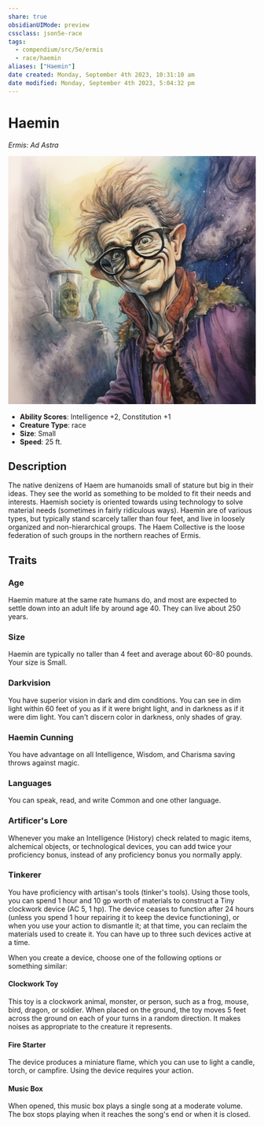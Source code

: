 ```yaml
---
share: true
obsidianUIMode: preview
cssclass: json5e-race
tags:
  - compendium/src/5e/ermis
  - race/haemin
aliases: ["Haemin"]
date created: Monday, September 4th 2023, 10:31:10 am
date modified: Monday, September 4th 2023, 5:04:32 pm
---
```


# Haemin

*Ermis: Ad Astra*

![](../../../assets/img/haemin.png)  

- **Ability Scores**: Intelligence +2, Constitution +1
- **Creature Type**: race
- **Size**: Small
- **Speed**: 25 ft.


## Description

The native denizens of Haem are humanoids small of stature but big in their ideas. They see the world as something to be molded to fit their needs and interests. Haemish society is oriented towards using technology to solve material needs (sometimes in fairly ridiculous ways). Haemin are of various types, but typically stand scarcely taller than four feet, and live in loosely organized and non-hierarchical groups. The Haem Collective is the loose federation of such groups in the northern reaches of Ermis.

## Traits

### Age

Haemin mature at the same rate humans do, and most are expected to settle down into an adult life by around age 40. They can live about 250 years.

### Size

Haemin are typically no taller than 4 feet and average about 60-80 pounds. Your size is Small.

### Darkvision

You have superior vision in dark and dim conditions. You can see in dim light within 60 feet of you as if it were bright light, and in darkness as if it were dim light. You can't discern color in darkness, only shades of gray.

### Haemin Cunning

You have advantage on all Intelligence, Wisdom, and Charisma saving throws against magic.

### Languages

You can speak, read, and write Common and one other language.

### Artificer's Lore

Whenever you make an Intelligence (History) check related to magic items, alchemical objects, or technological devices, you can add twice your proficiency bonus, instead of any proficiency bonus you normally apply.

### Tinkerer

You have proficiency with artisan's tools (tinker's tools). Using those tools, you can spend 1 hour and 10 gp worth of materials to construct a Tiny clockwork device (AC 5, 1 hp). The device ceases to function after 24 hours (unless you spend 1 hour repairing it to keep the device functioning), or when you use your action to dismantle it; at that time, you can reclaim the materials used to create it. You can have up to three such devices active at a time.

When you create a device, choose one of the following options or something similar:

#### Clockwork Toy

This toy is a clockwork animal, monster, or person, such as a frog, mouse, bird, dragon, or soldier. When placed on the ground, the toy moves 5 feet across the ground on each of your turns in a random direction. It makes noises as appropriate to the creature it represents.

#### Fire Starter

The device produces a miniature flame, which you can use to light a candle, torch, or campfire. Using the device requires your action.

#### Music Box

When opened, this music box plays a single song at a moderate volume. The box stops playing when it reaches the song's end or when it is closed.